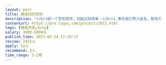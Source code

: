 ```yaml
---                
layout: post       
title: 微信扫码签到           
description: '</br>就一个签到软件，功能比较简单：</br>1.事先我们导入姓名、联系方式至后台</br>2.参会人员扫码，并填写自己的姓名或者联系方式</br>3.如果填写的信息符合事先导入的姓名、联系方式，则签到成功</br>4.签到成功后提示关注公众号</br>'     
contenturl: https://pro.lagou.com/project/2012.html      
tags: [微信开发,Gulp]            
salary: 3000-5000元          
publish_time: 2017-02-24 17:16:17         
review: 2421人                   
apply: 52人                   
recommend: 3人                   
time_range: 1-2周              
---                 
```

